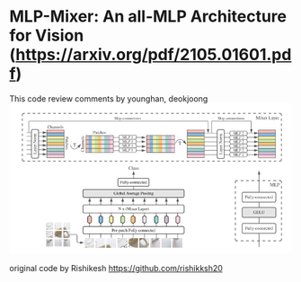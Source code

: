 # MLP-Mixer: An all-MLP Architecture for Vision (https://arxiv.org/pdf/2105.01601.pdf)

This code review comments by younghan, deokjoong
![](architecture.PNG)


original code by Rishikesh https://github.com/rishikksh20
